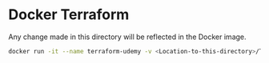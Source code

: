 # Docker Terraform

Any change made in this directory will be reflected in the Docker image.

```bash
docker run -it --name terraform-udemy -v <Location-to-this-directory>/Terraform-Udemy/Docker/:/mnt/terraform --entrypoint /bin/sh hashicorp/terraform
```
